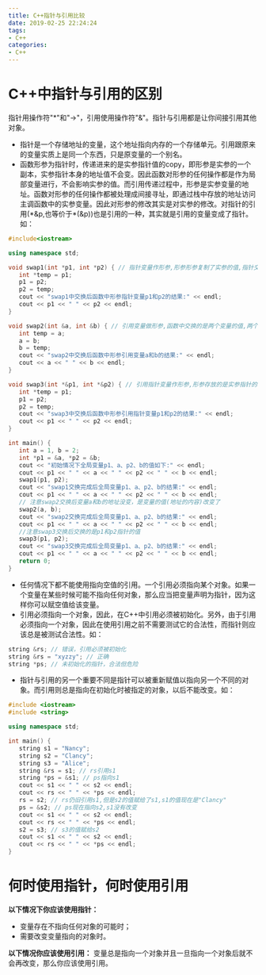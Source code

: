 ```yaml
---
title: C++指针与引用比较
date: 2019-02-25 22:24:24
tags:
- C++
categories:
- C++
---
```


# C++中指针与引用的区别
指针用操作符"*"和"->"，引用使用操作符"&"。指针与引用都是让你间接引用其他对象。
* 指针是一个存储地址的变量，这个地址指向内存的一个存储单元。引用跟原来的变量实质上是同一个东西，只是原变量的一个别名。
* 函数形参为指针时，传递进来的是实参指针值的copy，即形参是实参的一个副本，实参指针本身的地址值不会变。因此函数对形参的任何操作都是作为局部变量进行，不会影响实参的值。而引用传递过程中，形参是实参变量的地址。函数对形参的任何操作都被处理成间接寻址，即通过栈中存放的地址访问主调函数中的实参变量。因此对形参的修改其实是对实参的修改。对指针的引用(\*&p,也等价于\*(&p))也是引用的一种，其实就是引用的变量变成了指针。如：
```cpp
#include<iostream>

using namespace std;

void swap1(int *p1, int *p2) { // 指针变量作形参,形参形参复制了实参的值,指针交换实际是形参copy的交换,实参指针不变
   int *temp = p1;
   p1 = p2;
   p2 = temp;
   cout << "swap1中交换后函数中形参指针变量p1和p2的结果:" << endl;
   cout << p1 << " " << p2 << endl;
}

void swap2(int &a, int &b) { // 引用变量做形参,函数中交换的是两个变量的值,两个变量的地址均不变
   int temp = a;
   a = b;
   b = temp;
   cout << "swap2中交换后函数中形参引用变量a和b的结果:" << endl;
   cout << a << " " << b << endl;
}

void swap3(int *&p1, int *&p2) { // 引用指针变量作形参,形参存放的是实参指针的地址,函数交换了两个实参指针的值,也就是交换了变量的地址
   int *temp = p1;
   p1 = p2;
   p2 = temp;
   cout << "swap3中交换后函数中形参引用指针变量p1和p2的结果:" << endl;
   cout << p1 << " " << p2 << endl;
}

int main() {
   int a = 1, b = 2;
   int *p1 = &a, *p2 = &b;
   cout << "初始情况下全局变量p1、a、p2、b的值如下:" << endl;
   cout << p1 << " " << a << " " << p2 << " " << b << endl;
   swap1(p1, p2);
   cout << "swap1交换完成后全局变量p1、a、p2、b的结果:" << endl;
   cout << p1 << " " << a << " " << p2 << " " << b << endl;
   // 注意swap2交换后变量a和b的地址没变，是变量的值(地址的内容)改变了
   swap2(a, b);
   cout << "swap2交换完成后全局变量p1、a、p2、b的结果:" << endl;
   cout << p1 << " " << a << " " << p2 << " " << b << endl;
   //注意swap3交换后交换的是p1和p2指针的值
   swap3(p1, p2);
   cout << "swap3交换完成后全局变量p1、a、p2、b的结果:" << endl;
   cout << p1 << " " << a << " " << p2 << " " << b << endl;
   return 0;
}
```
* 任何情况下都不能使用指向空值的引用。一个引用必须指向某个对象。如果一个变量在某些时候可能不指向任何对象，那么应当把变量声明为指针，因为这样你可以赋空值给该变量。
* 引用必须指向一个对象，因此，在C++中引用必须被初始化。另外，由于引用必须指向一个对象，因此在使用引用之前不需要测试它的合法性，而指针则应该总是被测试合法性。如：
```cpp
string &rs; // 错误，引用必须被初始化
string &rs = "xyzzy"; // 正确
string *ps; // 未初始化的指针，合法但危险
```
* 指针与引用的另一个重要不同是指针可以被重新赋值以指向另一个不同的对象。而引用则总是指向在初始化时被指定的对象，以后不能改变。如：
```cpp
#include <iostream>
#include <string>

using namespace std;

int main() {
   string s1 = "Nancy";
   string s2 = "Clancy";
   string s3 = "Alice";
   string &rs = s1; // rs引用s1
   string *ps = &s1; // ps指向s1
   cout << s1 << " " << s2 << endl;
   cout << rs << " " << *ps << endl;
   rs = s2; // rs仍旧引用s1,但是s2的值赋给了s1,s1的值现在是"Clancy"
   ps = &s2; // ps现在指向s2,s1没有改变
   cout << s1 << " " << s2 << endl;
   cout << rs << " " << *ps << endl;
   s2 = s3; // s3的值赋给s2
   cout << s1 << " " << s2 << endl;
   cout << rs << " " << *ps << endl;
}
```
# 何时使用指针，何时使用引用
**以下情况下你应该使用指针：**
* 变量存在不指向任何对象的可能时；
* 需要改变变量指向的对象时。

**以下情况你应该使用引用：**
变量总是指向一个对象并且一旦指向一个对象后就不会再改变，那么你应该使用引用。